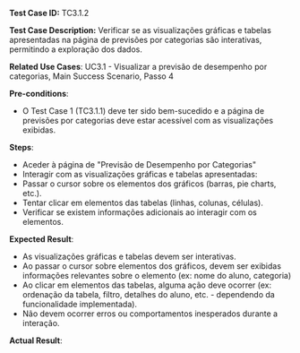 **Test Case ID:** TC3.1.2

**Test Case Description:**  Verificar se as visualizações gráficas e tabelas apresentadas na página de previsões por categorias são interativas, permitindo a exploração dos dados.

**Related Use Cases**: UC3.1 - Visualizar a previsão de desempenho por categorias, Main Success Scenario, Passo 4

**Pre-conditions**:
- O Test Case 1 (TC3.1.1) deve ter sido bem-sucedido e a página de previsões por categorias deve estar acessível com as visualizações exibidas.

**Steps**:
- Aceder à página de "Previsão de Desempenho por Categorias"
- Interagir com as visualizações gráficas e tabelas apresentadas:
- Passar o cursor sobre os elementos dos gráficos (barras, pie charts, etc.).
- Tentar clicar em elementos das tabelas (linhas, colunas, células).
- Verificar se existem informações adicionais ao interagir com os elementos.

**Expected Result**:
- As visualizações gráficas e tabelas devem ser interativas.
- Ao passar o cursor sobre elementos dos gráficos, devem ser exibidas informações relevantes sobre o elemento (ex: nome do aluno, categoria)
- Ao clicar em elementos das tabelas, alguma ação deve ocorrer (ex: ordenação da tabela, filtro, detalhes do aluno, etc. - dependendo da funcionalidade implementada).
- Não devem ocorrer erros ou comportamentos inesperados durante a interação.

**Actual Result**: